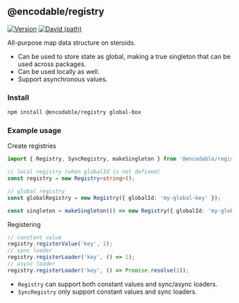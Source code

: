 ## @encodable/registry

[![Version](https://img.shields.io/npm/v/@encodable/registry.svg?style=flat)](https://img.shields.io/npm/v/@encodable/registry.svg?style=flat)
[![David (path)](https://img.shields.io/david/kristw/encodable.svg?path=packages%2Fencodable-registry&style=flat-square)](https://david-dm.org/kristw/encodable?path=packages/encodable-registry)

All-purpose map data structure on steroids.

* Can be used to store state as global, making a true singleton that can be used across packages.
* Can be used locally as well.
* Support asynchronous values.

### Install

```sh
npm install @encodable/registry global-box
```

### Example usage

Create registries

```ts
import { Registry, SyncRegistry, makeSingleton } from '@encodable/registry';

// local registry (when globalId is not defined)
const registry = new Registry<string>();

// global registry
const globalRegistry = new Registry({ globalId: 'my-global-key' });

const singleton = makeSingleton(() => new Registry({ globalId: 'my-global-key' }));

```

Registering

```ts
// constant value
registry.registerValue('key', 1);
// sync loader
registry.registerLoader('key', () => 1);
// async loader
registry.registerLoader('key', () => Promise.resolve(1));
```

* `Registry` can support both constant values and sync/async loaders.
* `SyncRegistry` only support constant values and sync loaders.
